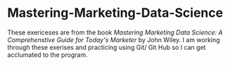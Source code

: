 # Mastering-Marketing-Data-Science

These exericeses are from the book <i>Mastering Marketing Data Science: A Comprehenstive Guide for Today's Marketer </i> by John Wiley. I am working through these exerises and practicing using Git/ Git Hub so I can get acclumated to the program. 
